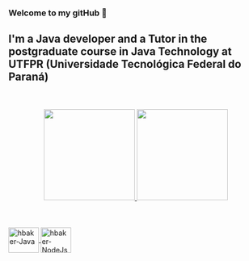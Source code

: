 ### Welcome to my gitHub 👋
## I'm a Java developer and a Tutor in the postgraduate course in Java Technology at UTFPR (Universidade Tecnológica Federal do Paraná)
<br/>
<br/>
<div align="center">
  <a href="https://github.com/hbakergo">
  <img height="180em" src="https://github-readme-stats.vercel.app/api?username=hbakergo&show_icons=true&theme=dark&include_all_commits=true&count_private=true"/>
  <img height="180em" src="https://github-readme-stats.vercel.app/api/top-langs/?username=hbakergo&layout=compact&langs_count=7&theme=dark"/>
</div>
<br>
<br>
<div style="display: inline_block"><br>
  <img align="center" alt="hbaker-Java" height="50" width="60" src="https://cdn.jsdelivr.net/gh/devicons/devicon/icons/java/java-original-wordmark.svg">
  <img align="center" alt="hbaker-NodeJs" height="50" width="60" src="https://cdn.jsdelivr.net/gh/devicons/devicon/icons/nodejs/nodejs-plain-wordmark.svg">
  
</div>
